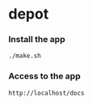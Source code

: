 # depot

### Install the app
```
./make.sh
```

### Access to the app
```
http://localhost/docs
```
